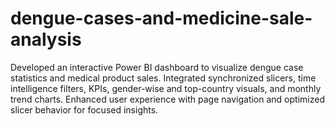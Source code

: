 # dengue-cases-and-medicine-sale-analysis
Developed an interactive Power BI dashboard to visualize dengue case statistics and medical product sales. Integrated synchronized slicers, time intelligence filters, KPIs, gender-wise and top-country visuals, and monthly trend charts. Enhanced user experience with page navigation and optimized slicer behavior for focused insights.
